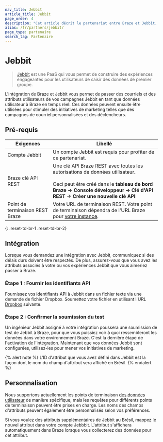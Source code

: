 ```yaml
---
nav_title: Jebbit
article_title: Jebbit
page_order: 4
description: "Cet article décrit le partenariat entre Braze et Jebbit, un PaaS qui vous permet de passer des courriels et des attributs d'utilisateurs de vos campagnes Jebbit en tant que données utilisateur à Braze en temps réel."
alias: /fr/partners/jebbit/
page_type: partenaire
search_tag: Partenaire
---
```


# Jebbit

> [Jebbit](https://www.jebbit.com/) est une PaaS qui vous permet de construire des expériences engageantes pour les utilisateurs de saisir des données de premier groupe.

L'intégration de Braze et Jebbit vous permet de passer des courriels et des attributs utilisateurs de vos campagnes Jebbit en tant que données utilisateur à Braze en temps réel. Ces données peuvent ensuite être utilisées pour stimuler des initiatives de marketing telles que des campagnes de courriel personnalisées et des déclencheurs.

## Pré-requis

| Exigences                       | Libellé                                                                                                                                                                                                                        |
| ------------------------------- | ------------------------------------------------------------------------------------------------------------------------------------------------------------------------------------------------------------------------------ |
| Compte Jebbit                   | Un compte Jebbit est requis pour profiter de ce partenariat.                                                                                                                                                                   |
| Braze clé API REST              | Une clé API Braze REST avec toutes les autorisations de données utilisateur. <br><br> Ceci peut être créé dans le __tableau de bord Braze -> Console développeur -> Clé d'API REST -> Créer une nouvelle clé API__ |
| Point de terminaison REST Braze | Votre URL de terminaison REST. Votre point de terminaison dépendra de l'URL Braze pour [votre instance](https://www.braze.com/docs/api/basics/#endpoints).                                                                     |
{: .reset-td-br-1 .reset-td-br-2}

## Intégration

Lorsque vous demandez une intégration avec Jebbit, communiquez si des délais durs doivent être respectés. De plus, assurez-vous que vous avez les attributs associés à votre ou vos expériences Jebbit que vous aimeriez passer à Braze.

### Étape 1 : Fournir les identifiants API

Fournissez vos identifiants API à Jebbit dans un fichier texte via une demande de fichier Dropbox. Soumettez votre fichier en utilisant l'URL [Dropbox](https://www.dropbox.com/request/RqKQHkJHXw1cFBKbXpZx) suivante.

### Étape 2 : Confirmer la soumission du test

Un ingénieur Jebbit assigné à votre intégration poussera une soumission de test de Jebbit à Braze, pour que vous puissiez voir à quoi ressembleront les données dans votre environnement Braze. C'est la dernière étape de l'activation de l'intégration. Maintenant que vos données Jebbit sont configurées, utilisez-les pour mener vos initiatives de marketing.

{% alert note %}
L'ID d'attribut que vous avez défini dans Jebbit est la façon dont le nom du champ d'attribut sera affiché en Brésil.
{% endalert %}

## Personnalisation

Nous supportons actuellement les points de terminaison [des données utilisateur]({{site.baseurl}}/api/endpoints/user_data/) de manière spécifique, mais les requêtes pour différents points de terminaison peuvent être prises en charge. Les noms des champs d'attributs peuvent également être personnalisés selon vos préférences.

Si vous voulez des attributs supplémentaires de Jebbit au Brésil, mappez le nouvel attribut dans votre compte Jebbbit. L'attribut s'affichera automatiquement dans Braze lorsque vous collecterez des données pour cet attribut.
